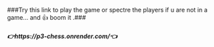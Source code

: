 ###Try this link to play the game or spectre the players if u are not in a game... and 👍 boom it .###
<h5>👉https://p3-chess.onrender.com/👈</h5>

